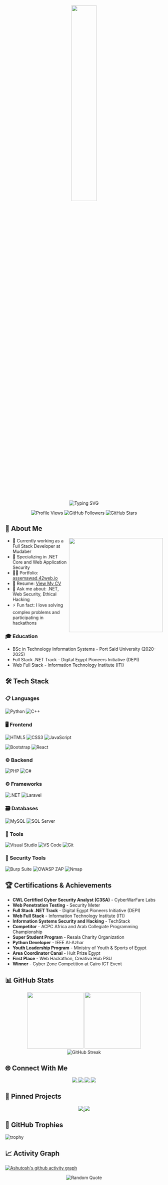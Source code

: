 <h1 align="center">
  <img src="https://i.ibb.co/27ZKNhLp/unnamed-15-removebg-preview.png" width="40%">
</h1>

<p align="center">
  <img src="https://readme-typing-svg.demolab.com?font=Fira+Code&pause=1000&color=b85e05&center=true&vCenter=true&width=600&lines=Full+Stack+.NET+Developer;Penetration+Testing+Specialist;Building+Secure+Web+Applications;Problem+Solver+and+Innovator" alt="Typing SVG">
</p>

<div align="center">
  <img src="https://komarev.com/ghpvc/?username=AssemAwadRagheb&label=Profile+Views&color=orange&style=flat" alt="Profile Views">
  <img src="https://img.shields.io/github/followers/AssemAwadRagheb?label=Followers&style=social&color=orange" alt="GitHub Followers">
  <img src="https://img.shields.io/github/stars/AssemAwadRagheb?label=Stars&style=social&color=orange" alt="GitHub Stars">
</div>

## 🚀 About Me
<img align="right" src="https://github.com/AssemAwadRagheb/AssemAwadRagheb/blob/main/assets/coding.gif" width="300">

- 🔭 Currently working as a Full Stack Developer at Mudaber
- 🌱 Specializing in .NET Core and Web Application Security
- 👨‍💻 Portfolio: [assemawad.42web.io](https://assemawad.42web.io)
- 📄 Resume: [View My CV](https://drive.google.com/file/d/1PurTnMHO49Yjq55JrZe99PiYMjIgXu_5/view)
- 💬 Ask me about: .NET, Web Security, Ethical Hacking
- ⚡ Fun fact: I love solving complex problems and participating in hackathons

### 🎓 Education
- BSc in Technology Information Systems - Port Said University (2020-2025)
- Full Stack .NET Track - Digital Egypt Pioneers Initiative (DEPI)
- Web Full Stack - Information Technology Institute (ITI)

## 🛠️ Tech Stack

### 📋 Languages


![Python](https://img.shields.io/badge/Python-3776AB?style=for-the-badge&logo=python&logoColor=white)
![C++](https://img.shields.io/badge/C%2B%2B-00599C?style=for-the-badge&logo=c%2B%2B&logoColor=white)
### 🖥️ Frontend
![HTML5](https://img.shields.io/badge/HTML5-E34F26?style=for-the-badge&logo=html5&logoColor=white)
![CSS3](https://img.shields.io/badge/CSS3-1572B6?style=for-the-badge&logo=css3&logoColor=white)
![JavaScript](https://img.shields.io/badge/JavaScript-F7DF1E?style=for-the-badge&logo=javascript&logoColor=black)

![Bootstrap](https://img.shields.io/badge/Bootstrap-7952B3?style=for-the-badge&logo=bootstrap&logoColor=white)
![React](https://img.shields.io/badge/React-61DAFB?style=for-the-badge&logo=react&logoColor=black)

### ⚙️ Backend
![PHP](https://img.shields.io/badge/PHP-777BB4?style=for-the-badge&logo=php&logoColor=white)
![C#](https://img.shields.io/badge/C%23-239120?style=for-the-badge&logo=c-sharp&logoColor=white)

### ⚙️ Frameworks
![.NET](https://img.shields.io/badge/.NET-512BD4?style=for-the-badge&logo=dotnet&logoColor=white)
![Laravel](https://img.shields.io/badge/Laravel-FF2D20?style=for-the-badge&logo=laravel&logoColor=white)


### 🗃️ Databases
![MySQL](https://img.shields.io/badge/MySQL-4479A1?style=for-the-badge&logo=mysql&logoColor=white)
![SQL Server](https://img.shields.io/badge/SQL_Server-CC2927?style=for-the-badge&logo=microsoft-sql-server&logoColor=white)

### 🔧 Tools
![Visual Studio](https://img.shields.io/badge/Visual_Studio-5C2D91?style=for-the-badge&logo=visual-studio&logoColor=white)
![VS Code](https://img.shields.io/badge/VS_Code-007ACC?style=for-the-badge&logo=visual-studio-code&logoColor=white)
![Git](https://img.shields.io/badge/Git-F05032?style=for-the-badge&logo=git&logoColor=white)

### 🔐 Security Tools
![Burp Suite](https://img.shields.io/badge/Burp_Suite-FF6F00?style=for-the-badge&logo=burp-suite&logoColor=white)
![OWASP ZAP](https://img.shields.io/badge/OWASP_ZAP-000000?style=for-the-badge&logo=owasp&logoColor=white)
![Nmap](https://img.shields.io/badge/Nmap-000000?style=for-the-badge&logo=nmap&logoColor=white)

## 🏆 Certifications & Achievements
- **CWL Certified Cyber Security Analyst (C3SA)** - CyberWarFare Labs
- **Web Penetration Testing** - Security Meter
- **Full Stack .NET Track** - Digital Egypt Pioneers Initiative (DEPI)
- **Web Full Stack** - Information Technology Institute (ITI)
- **Information Systems Security and Hacking** - TechStack
- **Competitor** - ACPC Africa and Arab Collegiate Programming Championship
- **Super Student Program** - Resala Charity Organization
- **Python Developer** - IEEE Al-Azhar
- **Youth Leadership Program** - Ministry of Youth & Sports of Egypt
- **Area Coordinator Canal** - Hult Prize Egypt
- **First Place** - Web Hackathon, Creativa Hub PSU
- **Winner** - Cyber Zone Competition at Cairo ICT Event

## 📊 GitHub Stats

<div align="center">
  <img height="180em" src="https://github-readme-stats.vercel.app/api?username=AssemAwadRagheb&show_icons=true&theme=dark&include_all_commits=true&count_private=true"/>
  <img height="180em" src="https://github-readme-stats.vercel.app/api/top-langs/?username=AssemAwadRagheb&layout=compact&langs_count=8&theme=dark"/>
</div>

<div align="center">
  <img src="https://github-readme-streak-stats.herokuapp.com/?user=AssemAwadRagheb&theme=dark" alt="GitHub Streak">
</div>

## 🌐 Connect With Me
<p align="center">
  <a href="https://www.linkedin.com/in/assem-awad-790b592b1/" target="_blank">
    <img src="https://img.shields.io/badge/LinkedIn-0077B5?style=for-the-badge&logo=linkedin&logoColor=white"/>
  </a>
  <a href="mailto:assem_awad_ragheb@gmail.com">
    <img src="https://img.shields.io/badge/Gmail-D14836?style=for-the-badge&logo=gmail&logoColor=white"/>
  </a>
  <a href="https://github.com/AssemAwadRagheb" target="_blank">
    <img src="https://img.shields.io/badge/GitHub-100000?style=for-the-badge&logo=github&logoColor=white"/>
  </a>
  <a href="https://assemawad.42web.io" target="_blank">
    <img src="https://img.shields.io/badge/Portfolio-FF5722?style=for-the-badge&logo=google-chrome&logoColor=white"/>
  </a>
</p>

## 📌 Pinned Projects
<div align="center">
  <a href="https://github.com/AssemAwadRagheb/Online-Examination-System-">
    <img src="https://github-readme-stats.vercel.app/api/pin/?username=AssemAwadRagheb&repo=Online-Examination-System-&theme=dark" />
  </a>
  <a href="https://github.com/AssemAwadRagheb/music_store">
    <img src="https://github-readme-stats.vercel.app/api/pin/?username=AssemAwadRagheb&repo=music_store&theme=dark" />
  </a>
</div>

## 🎯 GitHub Trophies
![trophy](https://github-profile-trophy.vercel.app/?username=AssemAwadRagheb&theme=onedark&no-frame=true&row=1&column=7)

## 📈 Activity Graph
[![Ashutosh's github activity graph](https://github-readme-activity-graph.vercel.app/graph?username=AssemAwadRagheb&theme=github-compact)](https://github.com/ashutosh00710/github-readme-activity-graph)

<div align="center">
  <img src="https://quotes-github-readme.vercel.app/api?type=horizontal&theme=dark" alt="Random Quote">
</div>
